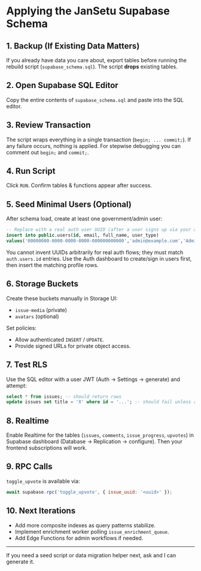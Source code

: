 # Applying the JanSetu Supabase Schema

## 1. Backup (If Existing Data Matters)
If you already have data you care about, export tables before running the rebuild script (`supabase_schema.sql`). The script **drops** existing tables.

## 2. Open Supabase SQL Editor
Copy the entire contents of `supabase_schema.sql` and paste into the SQL editor.

## 3. Review Transaction
The script wraps everything in a single transaction (`begin; ... commit;`). If any failure occurs, nothing is applied. For stepwise debugging you can comment out `begin;` and `commit;`.

## 4. Run Script
Click `RUN`. Confirm tables & functions appear after success.

## 5. Seed Minimal Users (Optional)
After schema load, create at least one government/admin user:
```sql
-- Replace with a real auth user UUID (after a user signs up via your app)
insert into public.users(id, email, full_name, user_type)
values('00000000-0000-0000-0000-000000000000','admin@example.com','Admin','admin');
```
You cannot invent UUIDs arbitrarily for real auth flows; they must match `auth.users.id` entries. Use the Auth dashboard to create/sign in users first, then insert the matching profile rows.

## 6. Storage Buckets
Create these buckets manually in Storage UI:
- `issue-media` (private)
- `avatars` (optional)

Set policies:
- Allow authenticated `INSERT` / `UPDATE`.
- Provide signed URLs for private object access.

## 7. Test RLS
Use the SQL editor with a user JWT (Auth -> Settings -> generate) and attempt:
```sql
select * from issues; -- should return rows
update issues set title = 'X' where id = '...'; -- should fail unless reporter/assigned/gov
```

## 8. Realtime
Enable Realtime for the tables (`issues`, `comments`, `issue_progress`, `upvotes`) in Supabase dashboard (Database -> Replication -> configure). Then your frontend subscriptions will work.

## 9. RPC Calls
`toggle_upvote` is available via:
```js
await supabase.rpc('toggle_upvote', { issue_uuid: '<uuid>' });
```

## 10. Next Iterations
- Add more composite indexes as query patterns stabilize.
- Implement enrichment worker polling `issue_enrichment_queue`.
- Add Edge Functions for admin workflows if needed.

---
If you need a seed script or data migration helper next, ask and I can generate it.
